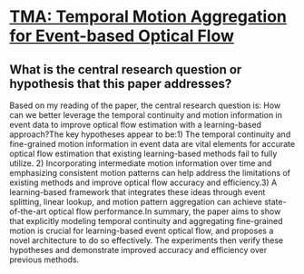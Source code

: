 # [TMA: Temporal Motion Aggregation for Event-based Optical Flow](https://arxiv.org/abs/2303.11629)

## What is the central research question or hypothesis that this paper addresses?

Based on my reading of the paper, the central research question is: How can we better leverage the temporal continuity and motion information in event data to improve optical flow estimation with a learning-based approach?The key hypotheses appear to be:1) The temporal continuity and fine-grained motion information in event data are vital elements for accurate optical flow estimation that existing learning-based methods fail to fully utilize. 2) Incorporating intermediate motion information over time and emphasizing consistent motion patterns can help address the limitations of existing methods and improve optical flow accuracy and efficiency.3) A learning-based framework that integrates these ideas through event splitting, linear lookup, and motion pattern aggregation can achieve state-of-the-art optical flow performance.In summary, the paper aims to show that explicitly modeling temporal continuity and aggregating fine-grained motion is crucial for learning-based event optical flow, and proposes a novel architecture to do so effectively. The experiments then verify these hypotheses and demonstrate improved accuracy and efficiency over previous methods.
